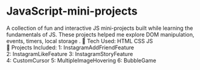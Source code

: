 # JavaScript-mini-projects
A collection of fun and interactive JS mini-projects built while learning the fundamentals of JS. These projects helped me explore DOM manipulation, events, timers, local storage .  🔧 Tech Used: HTML CSS JS  
📁 Projects Included:
1: InstagramAddFriendFeature  
2: InstagramLikeFeature 
3: InstagramStoryFeature  
4: CustomCursor 
5: MultipleImageHovering
6: BubbleGame

